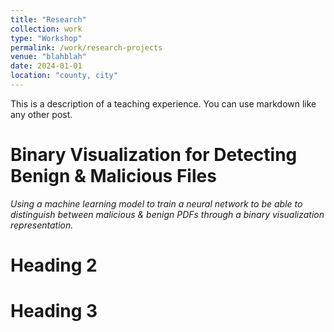 ```yaml
---
title: "Research"
collection: work
type: "Workshop"
permalink: /work/research-projects
venue: "blahblah"
date: 2024-01-01
location: "county, city"
---
```


This is a description of a teaching experience. You can use markdown like any other post.

Binary Visualization for Detecting Benign & Malicious Files
======
*Using a machine learning model to train a neural network to be able to distinguish between malicious & benign PDFs through a binary visualization representation.* 

Heading 2
======

Heading 3
======
